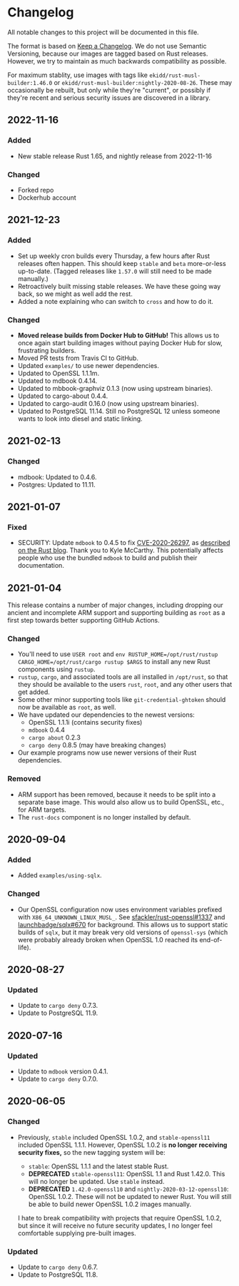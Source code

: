 # Changelog

All notable changes to this project will be documented in this file.

The format is based on [Keep a Changelog](https://keepachangelog.com/en/1.0.0/). We do not use Semantic Versioning, because our images are tagged based on Rust releases. However, we try to maintain as much backwards compatibility as possible.

For maximum stablity, use images with tags like `ekidd/rust-musl-builder:1.46.0` or `ekidd/rust-musl-builder:nightly-2020-08-26`. These may occasionally be rebuilt, but only while they're "current", or possibly if they're recent and serious security issues are discovered in a library.

## 2022-11-16

### Added
- New stable release Rust 1.65, and nightly release from 2022-11-16

### Changed
- Forked repo
- Dockerhub account
## 2021-12-23

### Added

- Set up weekly cron builds every Thursday, a few hours after Rust releases often happen. This should keep `stable` and `beta` more-or-less up-to-date. (Tagged releases like `1.57.0` will still need to be made manually.)
- Retroactively built missing stable releases. We have these going way back, so we might as well add the rest.
- Added a note explaining who can switch to `cross` and how to do it.

### Changed

- **Moved release builds from Docker Hub to GitHub!** This allows us to once again start building images without paying Docker Hub for slow, frustrating builders.
- Moved PR tests from Travis CI to GitHub.
- Updated `examples/` to use newer dependencies.
- Updated to OpenSSL 1.1.1m.
- Updated to mdbook 0.4.14.
- Updated to mbbook-graphviz 0.1.3 (now using upstream binaries).
- Updated to cargo-about 0.4.4.
- Updated to cargo-audit 0.16.0 (now using upstream binaries).
- Updated to PostgreSQL 11.14. Still no PostgreSQL 12 unless someone wants to look into diesel and static linking.

## 2021-02-13

### Changed

- mdbook: Updated to 0.4.6.
- Postgres: Updated to 11.11.

## 2021-01-07

### Fixed

- SECURITY: Update `mdbook` to 0.4.5 to fix [CVE-2020-26297](https://cve.mitre.org/cgi-bin/cvename.cgi?name=CVE-2020-26297), as [described on the Rust blog](https://blog.rust-lang.org/2021/01/04/mdbook-security-advisory.html). Thank you to Kyle McCarthy. This potentially affects people who use the bundled `mdbook` to build and publish their documentation.

## 2021-01-04

This release contains a number of major changes, including dropping our ancient and incomplete ARM support and supporting building as `root` as a first step towards better supporting GitHub Actions.

### Changed

- You'll need to use `USER root` and `env RUSTUP_HOME=/opt/rust/rustup CARGO_HOME=/opt/rust/cargo rustup $ARGS` to install any new Rust components using `rustup`.
- `rustup`, `cargo`, and associated tools are all installed in `/opt/rust`, so that they should be available to the users `rust`, `root`, and any other users that get added.
- Some other minor supporting tools like `git-credential-ghtoken` should now be available as `root`, as well.
- We have updated our dependencies to the newest versions:
  - OpenSSL 1.1.1i (contains security fixes)
  - `mdbook` 0.4.4
  - `cargo about` 0.2.3
  - `cargo deny` 0.8.5 (may have breaking changes)
- Our example programs now use newer versions of their Rust dependencies.

### Removed

- ARM support has been removed, because it needs to be split into a separate base image. This would also allow us to build OpenSSL, etc., for ARM targets.
- The `rust-docs` component is no longer installed by default.

## 2020-09-04

### Added

- Added `examples/using-sqlx`.

### Changed

- Our OpenSSL configuration now uses environment variables prefixed with `X86_64_UNKNOWN_LINUX_MUSL_`. See [sfackler/rust-openssl#1337](https://github.com/sfackler/rust-openssl/issues/1337) and [launchbadge/sqlx#670](https://github.com/launchbadge/sqlx/issues/670) for background. This allows us to support static builds of `sqlx`, but it may break very old versions of `openssl-sys` (which were probably already broken when OpenSSL 1.0 reached its end-of-life).

## 2020-08-27

### Updated

- Update to `cargo deny` 0.7.3.
- Update to PostgreSQL 11.9.

## 2020-07-16

### Updated

- Update to `mdbook` version 0.4.1.
- Update to `cargo deny` 0.7.0.

## 2020-06-05

### Changed

- Previously, `stable` included OpenSSL 1.0.2, and `stable-openssl11` included OpenSSL 1.1.1. However, OpenSSL 1.0.2 is **no longer receiving security fixes,** so the new tagging system will be:
  - `stable`: OpenSSL 1.1.1 and the latest stable Rust.
  - **DEPRECATED** `stable-openssl11`: OpenSSL 1.1 and Rust 1.42.0. This will no longer be updated. Use `stable` instead.
  - **DEPRECATED** `1.42.0-openssl10` and `nightly-2020-03-12-openssl10`: OpenSSL 1.0.2. These will not be updated to newer Rust. You will still be able to build newer OpenSSL 1.0.2 images manually.

  I hate to break compatibility with projects that require OpenSSL 1.0.2, but since it will receive no future security updates, I no longer feel comfortable supplying pre-built images.

### Updated

- Update to `cargo deny` 0.6.7.
- Update to PostgreSQL 11.8.
